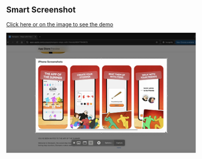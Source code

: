 ## Smart Screenshot

[Click here or on the image to see the demo](./smartscreenshotdemo.mp4)

[![Watch the demo](./thumbnail.png)](https://www.sahlbakshi.com/)
